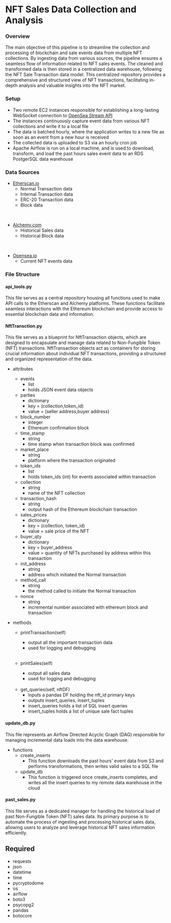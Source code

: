 # NFT Sales Data Collection and Analysis



### Overview
The main objective of this pipeline is to streamline the collection and processing of blockchain and sale events data from multiple NFT collections. By ingesting data from various sources, the pipeline ensures a seamless flow of information related to NFT sales events. The cleaned and transformed data is then stored in a centralized data warehouse, following the NFT Sale Transaction data model. This centralized repository provides a comprehensive and structured view of NFT transactions, facilitating in-depth analysis and valuable insights into the NFT market.


### Setup
-  Two remote EC2 instances responsible for establishing a long-lasting WebSocket connection to [OpenSea Stream API](https://docs.opensea.io/reference/stream-api-overview)
- The instances continuously capture event data from various NFT collections and write it to a local file
- The data is batched hourly, where the application writes to a new file as soon as an event from a new hour is received
- The collected data is uploaded to S3 via an hourly cron job 
- Apache Airflow is run on a local machine, and is used to download, transform, and load the past hours sales event data to an RDS PostgerSQL data warehouse

### Data Sources

- [Etherscan.io](https://etherscan.io/apis)
    - Normal Transaction data
    - Internal Transaction data
    - ERC-20 Transaction data
    - Block data

<br>

- [Alchemy.com](alchemy.com)
  - Historical Sales data
  - Historical Block data

<br>

- [Opensea.io](https://docs.opensea.io/reference/api-overview)
  - Current NFT events data

### File Structure
#### api_tools.py
This file serves as a central repository housing all functions used to make API calls to the Etherscan and Alchemy platforms. These functions facilitate seamless interactions with the Ethereum blockchain and provide access to essential blockchain data and information.

#### NftTransction.py
This file serves as a blueprint for NftTransaction objects, which are designed to encapsulate and manage data related to Non-Fungible Token (NFT) transactions. NftTransaction objects act as containers for storing crucial information about individual NFT transactions, providing a structured and organized representation of the data.

- attributes
    - events
        - list
        - holds JSON event data objects
    - parties
        - dictionary
        - key = (collection,token_id) 
        - value = (seller address,buyer address)
    - block_number
        - integer
        - Ethereum confirmation block
    - time_stamp
        - string
        - time stamp when transaction block was confirmed
    - market_place
        - string
        - platform where the transaction originated
    - token_ids
        - list
        - holds token_ids (int) for events associated within transaction
    - collection
        - string
        - name of the NFT collection
    - transaction_hash
        - string
        - output hash of the Ethereum blockchain transaction
    - sales_prices
        - dictionary
        - key = (collection, token_id)
        - value = sale price of the NFT
    - buyer_qty
        - dictionary
        - key = buyer_address
        - value = quantity of NFTs purchased by address within this transaction
    - init_address
        - string
        - address which initiated the Normal transaction
    - method_call
        - string
        - the method called to initiate the Normal transaction
    - nonce
        - string
        - incremental number associated with ethereum block and transaction


- methods
    - printTransaction(self)
        - output all the important transaction data
        - used for logging and debugging

        <br>

    - printSales(self)
        - output all sales data
        - used for logging and debugging

    <br>

    - get_queries(self, nftDF)
        - inputs a pandas DF holding the nft_id primary keys
        - outputs insert_queries, insert_tuples
        - insert_queries holds a list of SQL insert queries
        - insert_tuples holds a list of unique sale fact tuples


#### update_db.py

This file represents an Airflow Directed Acyclic Graph (DAG) responsible for managing incremental data loads into the data warehouse.

- functions
    - create_inserts
        - This function downloads the past hours' event data from S3 and performs transformations, then writes valid sales to a SQL file
    - update_db
        - This function is triggered once create_inserts completes, and writes all the insert queries to my remote data warehouse in the cloud

#### past_sales.py

This file serves as a dedicated manager for handling the historical load of past Non-Fungible Token (NFT) sales data. Its primary purpose is to automate the process of ingesting and processing historical sales data, allowing users to analyze and leverage historical NFT sales information efficiently.






## Required
- requests
- json
- datetime
- time
- pycryptodome
- os
- airflow
- boto3
- psycopg2
- pandas
- botocore

####